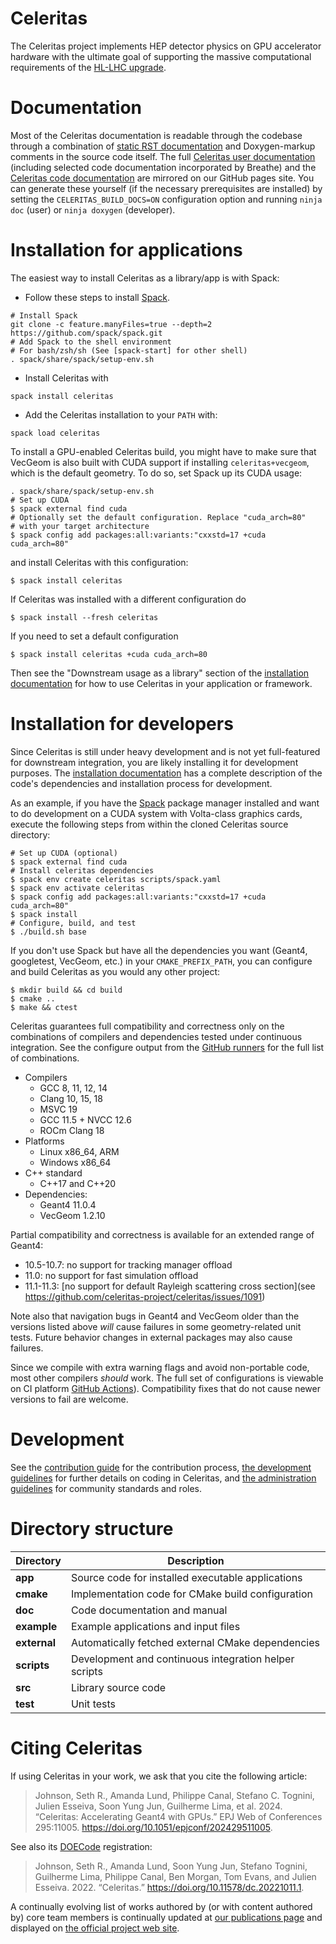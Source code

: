 # Celeritas

The Celeritas project implements HEP detector physics on GPU accelerator
hardware with the ultimate goal of supporting the massive computational
requirements of the [HL-LHC upgrade][HLLHC].

[HLLHC]: https://home.cern/science/accelerators/high-luminosity-lhc

# Documentation

Most of the Celeritas documentation is readable through the codebase through a
combination of [static RST documentation][inline-docs] and Doxygen-markup
comments in the source code itself. The full [Celeritas user
documentation][user-docs] (including selected code documentation incorporated
by Breathe) and the [Celeritas code documentation][dev-docs] are mirrored on
our GitHub pages site. You can generate these yourself (if the necessary
prerequisites are installed) by
setting the `CELERITAS_BUILD_DOCS=ON` configuration option and running `ninja
doc` (user) or `ninja doxygen` (developer).

[inline-docs]: doc/index.rst
[user-docs]: https://celeritas-project.github.io/celeritas/user/index.html
[dev-docs]: https://celeritas-project.github.io/celeritas/dev/index.html

# Installation for applications

The easiest way to install Celeritas as a library/app is with Spack:
- Follow these steps to install [Spack][spack-start].
```console
# Install Spack
git clone -c feature.manyFiles=true --depth=2 https://github.com/spack/spack.git
# Add Spack to the shell environment
# For bash/zsh/sh (See [spack-start] for other shell)
. spack/share/spack/setup-env.sh
```
- Install Celeritas with
```console
spack install celeritas
```
- Add the Celeritas installation to your `PATH` with:
```console
spack load celeritas
```

To install a GPU-enabled Celeritas build, you might have to make sure that VecGeom is also built with CUDA
support if installing `celeritas+vecgeom`, which is the default geometry.
To do so, set Spack up its CUDA usage:
```console
. spack/share/spack/setup-env.sh
# Set up CUDA
$ spack external find cuda
# Optionally set the default configuration. Replace "cuda_arch=80"
# with your target architecture
$ spack config add packages:all:variants:"cxxstd=17 +cuda cuda_arch=80"
```
and install Celeritas with this configuration:
```console
$ spack install celeritas
```
If Celeritas was installed with a different configuration do
```console
$ spack install --fresh celeritas
```
If you need to set a default configuration
```console
$ spack install celeritas +cuda cuda_arch=80
```


Then see the "Downstream usage as a library" section of the [installation
documentation][install] for how to use Celeritas in your application or framework.

[spack-start]: https://spack.readthedocs.io/en/latest/getting_started.html
[install]: https://celeritas-project.github.io/celeritas/user/usage/installation.html

# Installation for developers

Since Celeritas is still under heavy development and is not yet full-featured
for downstream integration, you are likely installing it for development
purposes. The [installation documentation][install] has a
complete description of the code's dependencies and installation process for
development.

As an example, if you have the [Spack][spack] package manager
installed and want to do development on a CUDA system with Volta-class graphics
cards, execute the following steps from within the cloned Celeritas source
directory:
```console
# Set up CUDA (optional)
$ spack external find cuda
# Install celeritas dependencies
$ spack env create celeritas scripts/spack.yaml
$ spack env activate celeritas
$ spack config add packages:all:variants:"cxxstd=17 +cuda cuda_arch=80"
$ spack install
# Configure, build, and test
$ ./build.sh base
```

If you don't use Spack but have all the dependencies you want (Geant4,
googletest, VecGeom, etc.) in your `CMAKE_PREFIX_PATH`, you can configure and
build Celeritas as you would any other project:
```console
$ mkdir build && cd build
$ cmake ..
$ make && ctest
```

Celeritas guarantees full compatibility and correctness only on the
combinations of compilers and dependencies tested under continuous integration.
See the configure output from the [GitHub runners](https://github.com/celeritas-project/celeritas/actions/workflows/push.yml) for the full list of combinations.
- Compilers
    - GCC 8, 11, 12, 14
    - Clang 10, 15, 18
    - MSVC 19
    - GCC 11.5 + NVCC 12.6
    - ROCm Clang 18
- Platforms
    - Linux x86_64, ARM
    - Windows x86_64
- C++ standard
    - C++17 and C++20
- Dependencies:
    - Geant4 11.0.4
    - VecGeom 1.2.10

Partial compatibility and correctness is available for an extended range of
Geant4:
- 10.5-10.7: no support for tracking manager offload
- 11.0: no support for fast simulation offload
- 11.1-11.3: [no support for default Rayleigh scattering cross section](see
  https://github.com/celeritas-project/celeritas/issues/1091)

Note also that navigation bugs in Geant4 and VecGeom older than the versions
listed above *will* cause failures in some geometry-related unit tests. Future
behavior changes in external packages may also cause failures.

Since we compile with extra warning flags and avoid non-portable code, most
other compilers *should* work.
The full set of configurations is viewable on CI platform [GitHub Actions][gha]).
Compatibility fixes that do not cause newer versions to fail are welcome.

[spack]: https://github.com/spack/spack
[install]: https://celeritas-project.github.io/celeritas/user/usage/installation.html
[gha]: https://github.com/celeritas-project/celeritas/actions

# Development

See the [contribution guide][contributing-guidelines] for the contribution process,
[the development guidelines][development-guidelines] for further
details on coding in Celeritas, and [the administration guidelines][administration-guidelines] for community standards and roles.

[contributing-guidelines]: https://celeritas-project.github.io/celeritas/user/development/contributing.html
[development-guidelines]: https://celeritas-project.github.io/celeritas/user/development/coding.html
[administration-guidelines]: https://celeritas-project.github.io/celeritas/user/development/administration.html

# Directory structure

| **Directory** | **Description**                                       |
|---------------|-------------------------------------------------------|
| **app**       | Source code for installed executable applications     |
| **cmake**     | Implementation code for CMake build configuration     |
| **doc**       | Code documentation and manual                         |
| **example**   | Example applications and input files                  |
| **external**  | Automatically fetched external CMake dependencies     |
| **scripts**   | Development and continuous integration helper scripts |
| **src**       | Library source code                                   |
| **test**      | Unit tests                                            |

# Citing Celeritas

<!-- This section should be kept in sync with the CITATIONS.cff file -->

If using Celeritas in your work, we ask that you cite the following article:

> Johnson, Seth R., Amanda Lund, Philippe Canal, Stefano C. Tognini, Julien Esseiva, Soon Yung Jun, Guilherme Lima, et al. 2024. “Celeritas: Accelerating Geant4 with GPUs.” EPJ Web of Conferences 295:11005. https://doi.org/10.1051/epjconf/202429511005.

See also its [DOECode](https://www.osti.gov/doecode/biblio/94866) registration:

> Johnson, Seth R., Amanda Lund, Soon Yung Jun, Stefano Tognini, Guilherme Lima, Philippe Canal, Ben Morgan, Tom Evans, and Julien Esseiva. 2022. “Celeritas.” https://doi.org/10.11578/dc.20221011.1.

A continually evolving list of works authored by (or with content authored by)
core team members is continually updated at [our publications page](https://github.com/celeritas-project/celeritas/blob/doc/gh-pages-base/publications.md)
and displayed on [the official project web site](https://celeritas.ornl.gov/).
